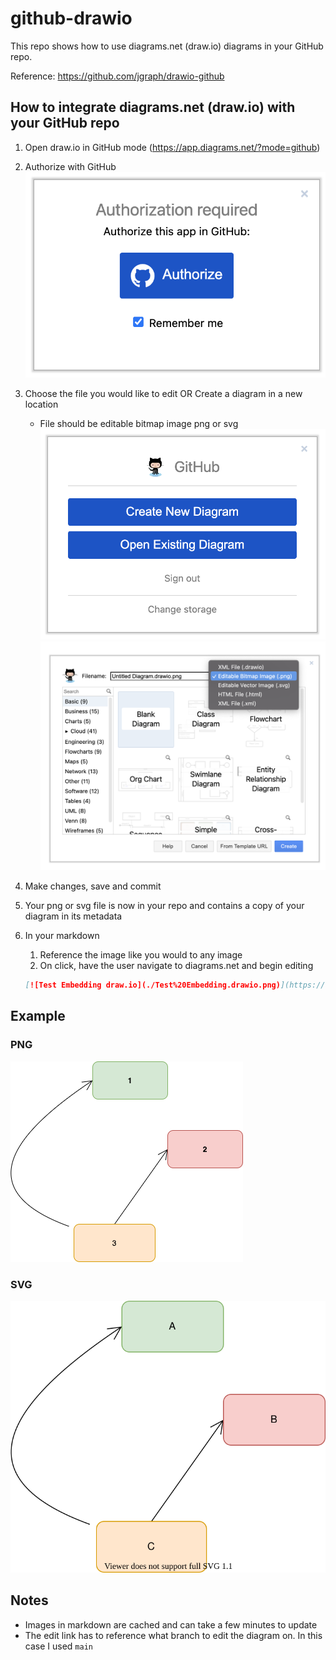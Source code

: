# github-drawio

This repo shows how to use diagrams.net (draw.io) diagrams in your GitHub repo.

Reference: <https://github.com/jgraph/drawio-github>

## How to integrate diagrams.net (draw.io) with your GitHub repo

1. Open draw.io in GitHub mode (<https://app.diagrams.net/?mode=github>)
2. Authorize with GitHub\
    ![Authorize GitHub](assets/drawio-github-authorize.png)
3. Choose the file you would like to edit OR Create a diagram in a new location
    - File should be editable bitmap image png or svg
    ![Authorize GitHub](assets/drawio-github-createedit.png)
    ![Create diagram screenshot](assets/create-diagram-screenshot.png)
4. Make changes, save and commit
5. Your png or svg file is now in your repo and contains a copy of your diagram in its metadata
6. In your markdown
    1. Reference the image like you would to any image
    2. On click, have the user navigate to diagrams.net and begin editing

    ```markdown
    [![Test Embedding draw.io](./Test%20Embedding.drawio.png)](https://app.diagrams.net/#Hphilip-gai%2Fgithub-drawio%2Fmain%2FTest%20Embedding.drawio.png)
    ```

## Example

### PNG

[![Test Embedding draw.io](./Test%20Embedding.drawio.png)](https://app.diagrams.net/#Hphilip-gai%2Fgithub-drawio%2Fmain%2FTest%20Embedding.drawio.png)

### SVG

[![Test Embedding draw.io](./Test%20Embedding.drawio.svg)](https://app.diagrams.net/#Hphilip-gai%2Fgithub-drawio%2Fmain%2FTest%20Embedding.drawio.svg)

## Notes

- Images in markdown are cached and can take a few minutes to update
- The edit link has to reference what branch to edit the diagram on. In this case I used `main`
